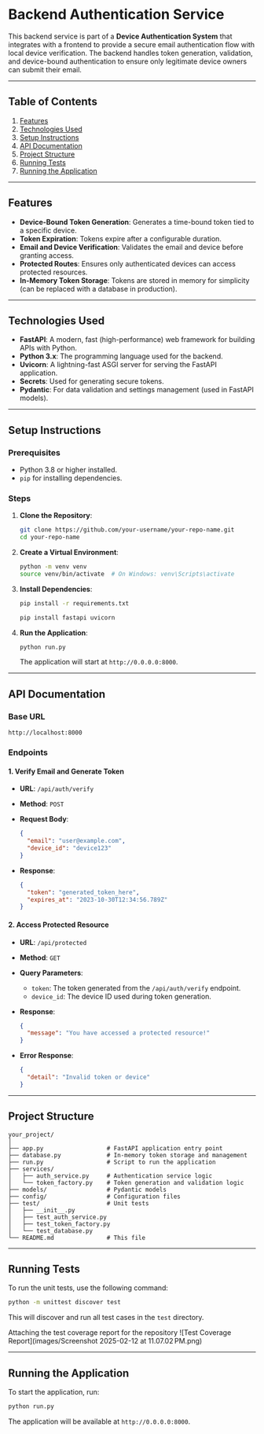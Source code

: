 # Backend Authentication Service

This backend service is part of a **Device Authentication System** that integrates with a frontend to provide a secure email authentication flow with local device verification. The backend handles token generation, validation, and device-bound authentication to ensure only legitimate device owners can submit their email.

---

## Table of Contents

1. [Features](#features)
2. [Technologies Used](#technologies-used)
3. [Setup Instructions](#setup-instructions)
4. [API Documentation](#api-documentation)
5. [Project Structure](#project-structure)
6. [Running Tests](#running-tests)
7. [Running the Application](#running-the-application)


---

## Features

- **Device-Bound Token Generation**: Generates a time-bound token tied to a specific device.
- **Token Expiration**: Tokens expire after a configurable duration.
- **Email and Device Verification**: Validates the email and device before granting access.
- **Protected Routes**: Ensures only authenticated devices can access protected resources.
- **In-Memory Token Storage**: Tokens are stored in memory for simplicity (can be replaced with a database in production).

---

## Technologies Used

- **FastAPI**: A modern, fast (high-performance) web framework for building APIs with Python.
- **Python 3.x**: The programming language used for the backend.
- **Uvicorn**: A lightning-fast ASGI server for serving the FastAPI application.
- **Secrets**: Used for generating secure tokens.
- **Pydantic**: For data validation and settings management (used in FastAPI models).

---

## Setup Instructions

### Prerequisites

- Python 3.8 or higher installed.
- `pip` for installing dependencies.

### Steps

1. **Clone the Repository**:

   ```bash
   git clone https://github.com/your-username/your-repo-name.git
   cd your-repo-name
   ```

2. **Create a Virtual Environment**:

   ```bash
   python -m venv venv
   source venv/bin/activate  # On Windows: venv\Scripts\activate
   ```

3. **Install Dependencies**:

   ```bash
   pip install -r requirements.txt
   ```

   ```bash
   pip install fastapi uvicorn
   ```

4. **Run the Application**:

   ```bash
   python run.py
   ```

   The application will start at `http://0.0.0.0:8000`.

---

## API Documentation

### Base URL

```
http://localhost:8000
```

### Endpoints

#### 1. **Verify Email and Generate Token**

- **URL**: `/api/auth/verify`
- **Method**: `POST`
- **Request Body**:

  ```json
  {
    "email": "user@example.com",
    "device_id": "device123"
  }
  ```

- **Response**:

  ```json
  {
    "token": "generated_token_here",
    "expires_at": "2023-10-30T12:34:56.789Z"
  }
  ```

#### 2. **Access Protected Resource**

- **URL**: `/api/protected`
- **Method**: `GET`
- **Query Parameters**:
  - `token`: The token generated from the `/api/auth/verify` endpoint.
  - `device_id`: The device ID used during token generation.

- **Response**:

  ```json
  {
    "message": "You have accessed a protected resource!"
  }
  ```

- **Error Response**:

  ```json
  {
    "detail": "Invalid token or device"
  }
  ```

---

## Project Structure

```
your_project/
│
├── app.py                  # FastAPI application entry point
├── database.py             # In-memory token storage and management
├── run.py                  # Script to run the application
├── services/
│   ├── auth_service.py     # Authentication service logic
│   └── token_factory.py    # Token generation and validation logic
├── models/                 # Pydantic models 
├── config/                 # Configuration files 
├── test/                   # Unit tests
│   ├── __init__.py
│   ├── test_auth_service.py
│   ├── test_token_factory.py
│   └── test_database.py
└── README.md               # This file
```

---

## Running Tests

To run the unit tests, use the following command:

```bash
python -m unittest discover test
```

This will discover and run all test cases in the `test` directory.

Attaching the test coverage report for the repository
![Test Coverage Report](images/Screenshot 2025-02-12 at 11.07.02 PM.png)

---

## Running the Application

To start the application, run:

```bash
python run.py
```

The application will be available at `http://0.0.0.0:8000`.

